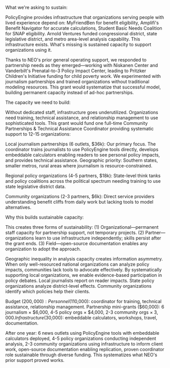 What we're asking to sustain:

PolicyEngine provides infrastructure that organizations serving people with lived experience depend on: MyFriendBen for benefit eligibility, Amplifi's Benefit Navigator for accurate calculations, Student Basic Needs Coalition for SNAP eligibility. Arnold Ventures funded congressional district, state legislative district, and metro area-level analysis capability. This infrastructure exists. What's missing is sustained capacity to support organizations using it.

Thanks to NEO's prior general operating support, we responded to partnership needs as they emerged—working with Niskanen Center and Vanderbilt's Prenatal-to-3 Policy Impact Center, leading to Pritzker Children's Initiative funding for child poverty work. We experimented with journalism partnerships and trained organizations without traditional modeling resources. This grant would systematize that successful model, building permanent capacity instead of ad-hoc partnerships.

The capacity we need to build:

Without dedicated staff, infrastructure goes underutilized. Organizations need training, technical assistance, and relationship management to use sophisticated tools. This grant would fund one full-time Community Partnerships & Technical Assistance Coordinator providing systematic support to 12-15 organizations:

Local journalism partnerships (6 outlets, $36k): Our primary focus. The coordinator trains journalists to use PolicyEngine tools directly, develops embeddable calculators enabling readers to see personal policy impacts, and provides technical assistance. Geographic priority: Southern states, smaller metros, rural areas where journalism is resource-constrained.

Regional policy organizations (4-5 partners, $18k): State-level think tanks and policy coalitions across the political spectrum needing training to use state legislative district data.

Community organizations (2-3 partners, $6k): Direct service providers understanding benefit cliffs from daily work but lacking tools to model alternatives.

Why this builds sustainable capacity:

This creates three forms of sustainability: (1) Organizational—permanent staff capacity for partnership support, not temporary projects. (2) Partner—organizations learn to use infrastructure independently; skills persist after the grant ends. (3) Field—open-source documentation enables any organization to adopt the approach.

Geographic inequality in analysis capacity creates information asymmetry. When only well-resourced national organizations can analyze policy impacts, communities lack tools to advocate effectively. By systematically supporting local organizations, we enable evidence-based participation in policy debates. Local journalists report on reader impacts. State policy organizations analyze district-level effects. Community organizations identify which policies help their clients.

Budget ($200,000): Personnel ($110,000): coordinator for training, technical assistance, relationship management. Partnership mini-grants ($60,000): 6 journalism × $6,000, 4-5 policy orgs × $4,000, 2-3 community orgs × $3,000. Infrastructure ($30,000): embeddable calculators, workshops, travel, documentation.

After one year: 6 news outlets using PolicyEngine tools with embeddable calculators deployed, 4-5 policy organizations conducting independent analysis, 2-3 community organizations using infrastructure to inform client work, open-source documentation enabling replication, proven coordinator role sustainable through diverse funding. This systematizes what NEO's prior support proved works.
